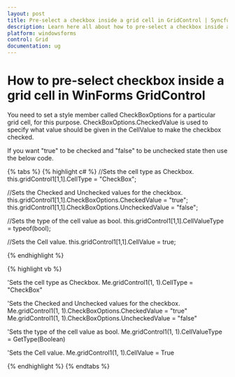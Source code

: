 ```yaml
---
layout: post
title: Pre-select a checkbox inside a grid cell in GridControl | Syncfusion
description: Learn here all about how to pre-select a checkbox inside a grid cell of Syncfusion Windows Forms GridControl control and more.
platform: windowsforms
control: Grid
documentation: ug
---
```


# How to pre-select checkbox inside a grid cell in WinForms GridControl

You need to set a style member called CheckBoxOptions for a particular grid cell, for this purpose. CheckBoxOptions.CheckedValue is used to specify what value should be given in the CellValue to make the checkbox checked. 

If you want "true" to be checked and "false" to be unchecked state then use the below code.

{% tabs %}
{% highlight c# %}
//Sets the cell type as Checkbox.
this.gridControl1[1,1].CellType = "CheckBox"; 

//Sets the Checked and Unchecked values for the checkbox.
this.gridControl1[1,1].CheckBoxOptions.CheckedValue = "true"; 
this.gridControl1[1,1].CheckBoxOptions.UncheckedValue = "false"; 

//Sets the type of the cell value as bool.
this.gridControl1[1,1].CellValueType = typeof(bool); 

//Sets the Cell value.
this.gridControl1[1,1].CellValue = true;

{% endhighlight  %}

{% highlight vb %}

'Sets the cell type as Checkbox.
Me.gridControl1(1, 1).CellType = "CheckBox" 

'Sets the Checked and Unchecked values for the checkbox.
Me.gridControl1(1, 1).CheckBoxOptions.CheckedValue = "true" 
Me.gridControl1(1, 1).CheckBoxOptions.UncheckedValue = "false" 

'Sets the type of the cell value as bool.
Me.gridControl1(1, 1).CellValueType = GetType(Boolean) 

'Sets the Cell value.
Me.gridControl1(1, 1).CellValue = True

{% endhighlight  %}
{% endtabs %}